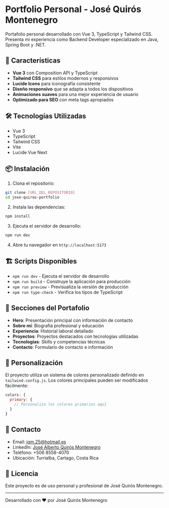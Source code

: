 # Portfolio Personal - José Quirós Montenegro

Portafolio personal desarrollado con Vue 3, TypeScript y Tailwind CSS. Presenta mi experiencia como Backend Developer especializado en Java, Spring Boot y .NET.

## 🚀 Características

- **Vue 3** con Composition API y TypeScript
- **Tailwind CSS** para estilos modernos y responsivos
- **Lucide Icons** para iconografía consistente
- **Diseño responsivo** que se adapta a todos los dispositivos
- **Animaciones suaves** para una mejor experiencia de usuario
- **Optimizado para SEO** con meta tags apropiados

## 🛠️ Tecnologías Utilizadas

- Vue 3
- TypeScript
- Tailwind CSS
- Vite
- Lucide Vue Next

## 📦 Instalación

1. Clona el repositorio:
```bash
git clone [URL_DEL_REPOSITORIO]
cd jose-quiros-portfolio
```

2. Instala las dependencias:
```bash
npm install
```

3. Ejecuta el servidor de desarrollo:
```bash
npm run dev
```

4. Abre tu navegador en `http://localhost:5173`

## 🏗️ Scripts Disponibles

- `npm run dev` - Ejecuta el servidor de desarrollo
- `npm run build` - Construye la aplicación para producción
- `npm run preview` - Previsualiza la versión de producción
- `npm run type-check` - Verifica los tipos de TypeScript

## 📱 Secciones del Portafolio

- **Hero**: Presentación principal con información de contacto
- **Sobre mí**: Biografía profesional y educación
- **Experiencia**: Historial laboral detallado
- **Proyectos**: Proyectos destacados con tecnologías utilizadas
- **Tecnologías**: Skills y competencias técnicas
- **Contacto**: Formulario de contacto e información

## 🎨 Personalización

El proyecto utiliza un sistema de colores personalizado definido en `tailwind.config.js`. Los colores principales pueden ser modificados fácilmente:

```javascript
colors: {
  primary: {
    // Personaliza los colores primarios aquí
  }
}
```

## 📧 Contacto

- Email: jqm.25@hotmail.es
- LinkedIn: [José Alberto Quirós Montenegro](https://www.linkedin.com/in/josé-alberto-quirós-montenegro)
- Teléfono: +506 8558-4070
- Ubicación: Turrialba, Cartago, Costa Rica

## 📄 Licencia

Este proyecto es de uso personal y profesional de José Quirós Montenegro.

---

Desarrollado con ❤️ por José Quirós Montenegro 